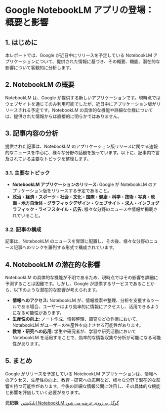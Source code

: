 # Google NotebookLM アプリの登場：概要と影響

## 1. はじめに

本レポートでは、Google が近日中にリリースを予定している NotebookLM アプリケーションについて、提供された情報に基づき、その概要、機能、潜在的な影響について客観的に分析します。

## 2. NotebookLM の概要

NotebookLM は、Google が提供する新しいアプリケーションです。現時点ではウェブサイトを通じてのみ利用可能でしたが、近日中にアプリケーション版がリリースされる予定です。NotebookLM の具体的な機能や詳細な仕様については、提供された情報からは直接的に明らかではありません。

## 3. 記事内容の分析

提供された記事は、NotebookLM のアプリケーション版リリースに関する速報的なニュースを中心に、様々な分野の話題を扱っています。以下に、記事内で言及されている主要なトピックを整理します。

### 3.1. 主要なトピック

* **NotebookLM アプリケーションのリリース:** Google が NotebookLM のアプリケーション版をリリースする予定であること。
* **政治・経済・スポーツ・社会・文化・国際・健康・科学・技術・写真・映画・地方自治体・グラフィックデザイン・ウェブサイト・求人・インフォグラフィック・ライフスタイル・広告:** 様々な分野のニュースや情報が掲載されていること。

### 3.2. 記事の構成

記事は、NotebookLM のニュースを冒頭に配置し、その後、様々な分野のニュース記事へのリンクを羅列する形式で構成されています。

## 4. NotebookLM の潜在的な影響

NotebookLM の具体的な機能が不明であるため、現時点ではその影響を詳細に予測することは困難です。しかし、Google が提供するサービスであることから、以下のような潜在的な影響が考えられます。

* **情報へのアクセス:** NotebookLM が、情報検索や整理、分析を支援するツールである場合、ユーザーはより効率的に情報にアクセスし、活用できるようになる可能性があります。
* **生産性の向上:** ノート作成、情報整理、調査などの作業において、NotebookLM がユーザーの生産性を向上させる可能性があります。
* **教育・研究への応用:** 学生や研究者が、学習や研究活動において NotebookLM を活用することで、効率的な情報収集や分析が可能になる可能性があります。

## 5. まとめ

Google がリリースを予定している NotebookLM アプリケーションは、情報へのアクセス、生産性の向上、教育・研究への応用など、様々な分野で潜在的な影響を持つ可能性があります。今後の詳細な情報公開に注目し、その具体的な機能と影響を評価していく必要があります。


**元記事:** [اپلیکیشن NotebookLM گوگل به‌ زودی عرضه می شود](https://vista.ir/n/technoc-yqx21)